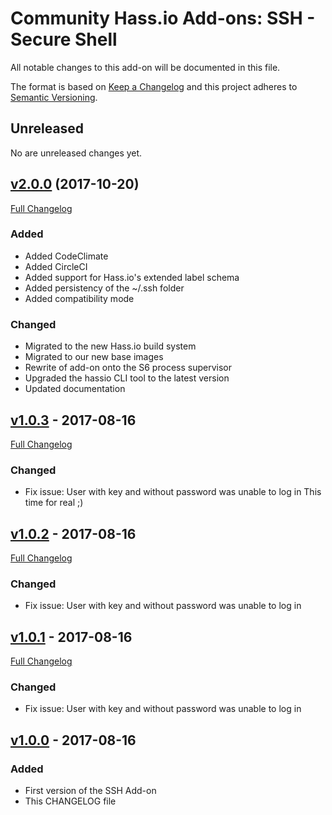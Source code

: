# Community Hass.io Add-ons: SSH - Secure Shell

All notable changes to this add-on will be documented in this file.

The format is based on [Keep a Changelog][keep-a-changelog]
and this project adheres to [Semantic Versioning][semantic-versioning].

## Unreleased

No are unreleased changes yet.

## [v2.0.0][v2.0.0] (2017-10-20)

[Full Changelog][v1.0.3-v2.0.0]

### Added

- Added CodeClimate
- Added CircleCI
- Added support for Hass.io's extended label schema
- Added persistency of the ~/.ssh folder
- Added compatibility mode

### Changed

- Migrated to the new Hass.io build system
- Migrated to our new base images
- Rewrite of add-on onto the S6 process supervisor
- Upgraded the hassio CLI tool to the latest version
- Updated documentation

## [v1.0.3][v1.0.3] - 2017-08-16

[Full Changelog][v1.0.2-v1.0.3]

### Changed

- Fix issue: User with key and without password was unable to log in
  This time for real ;)

## [v1.0.2][v1.0.2] - 2017-08-16

[Full Changelog][v1.0.1-v1.0.2]

### Changed

- Fix issue: User with key and without password was unable to log in

## [v1.0.1][v1.0.1] - 2017-08-16

[Full Changelog][v1.0.0-v1.0.1]

### Changed

- Fix issue: User with key and without password was unable to log in

## [v1.0.0][v1.0.0] - 2017-08-16

### Added

- First version of the SSH Add-on
- This CHANGELOG file

[keep-a-changelog]: http://keepachangelog.com/en/1.0.0/
[semantic-versioning]: http://semver.org/spec/v2.0.0.html
[v1.0.0-v1.0.1]: https://github.com/hassio-addons/addon-ssh/compare/v1.0.0...v1.0.1
[v1.0.0]: https://github.com/hassio-addons/addon-ssh/tree/v1.0.0
[v1.0.1-v1.0.2]: https://github.com/hassio-addons/addon-ssh/compare/v1.0.1...v1.0.2
[v1.0.1]: https://github.com/hassio-addons/addon-ssh/tree/v1.0.1
[v1.0.2-v1.0.3]: https://github.com/hassio-addons/addon-ssh/compare/v1.0.2...v1.0.3
[v1.0.2]: https://github.com/hassio-addons/addon-ssh/tree/v1.0.2
[v1.0.3-v2.0.0]: https://github.com/hassio-addons/addon-ssh/compare/v1.0.3...v2.0.0
[v1.0.3]: https://github.com/hassio-addons/addon-ssh/tree/v1.0.3
[v2.0.0]: https://github.com/hassio-addons/addon-ssh/tree/v2.0.0